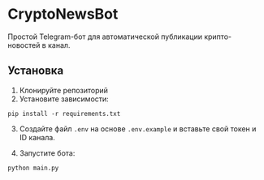 # CryptoNewsBot

Простой Telegram-бот для автоматической публикации крипто-новостей в канал.

## Установка

1. Клонируйте репозиторий
2. Установите зависимости:
```
pip install -r requirements.txt
```
3. Создайте файл `.env` на основе `.env.example` и вставьте свой токен и ID канала.

4. Запустите бота:
```
python main.py
```

